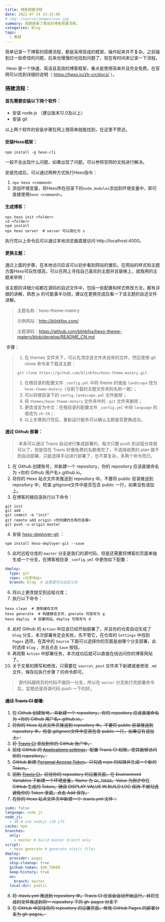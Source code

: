 ```yaml
---
title: 博客搭建流程
date: 2022-07-14 23:25:00
# img: /source/images/xxx.jpg
summary: 我姥姥看了都会的博客搭建流程。
categories: Blog
tags:
  - 教程
---
```


​	简单记录一下博客的搭建流程，都是采用现成的框架，操作起来并不复杂。之前碰到过一些奇怪的问题，后来也慢慢的也找到问题了，现在有时间来记录一下流程。

​	Hexo 是一个快速、简洁且高效的博客框架，重点是使用简单并且完全免费。在官网可以找到详细的说明（ https://hexo.io/zh-cn/docs/ ）。



### 搭建流程：

#### 首先需要安装以下两个软件：

- 安装 node.js （建议版本12.0及以上）
- 安装 git

以上两个软件的安装步骤在网上很简单就能找到，在这里不赘述。



#### 安装Hexo框架：

```shell
npm install -g hexo-cli
```

一般不会出现什么问题，如果出现了问题，可以参照官网的文档进行解决。

安装完成后，可以通过两种方式执行Hexo指令：

1. `npx hexo <command>`
2. 添加环境变量，将Hexo所在目录下的`node_modules`添加到环境变量中，即可直接使用`hexo <command>`。



#### 生成博客：

```shell
npx hexo init <folder>
cd <folder>
npm install
npx hexo server  # server 可以简化为 s
```

执行完以上命令后可以通过本地浏览器直接访问 http://localhost:4000。



#### 更换主题：

​	通过上面的步骤，在本地访问应该可以初步看到网站的雏形。在网站的样式和主题方面Hexo可玩性很高，可以在网上寻找自己喜欢的主题并且替换上，就我用的主题来举例：

​	该主题的详细介绍都在源码的自述文件中，包括一些配置和样式修改方法，都有详细的讲解，熟悉 js 的可能事半功倍，建议在更换完成后看一下该主题的自述文件讲解。

> 主题名称：hexo-theme-matery
>
> 示例网站：http://blinkfox.com/
>
> 主题源码：https://github.com/blinkfox/hexo-theme-matery/blob/develop/README_CN.md

​	步骤：

> 1. 在 themes 文件夹下，可以先清空该文件夹自带的文件，然后使用 git clone 命令来下载该主题：
>
> ```shell
> git clone https://github.com/blinkfox/hexo-theme-matery.git
> ```
>
> 2. 在根目录的配置文件 `_config.yml` 中将 theme 的值由  `landscape` 改为 `hexo-theme-matery`（与刚下载的主题文件夹的名称一致）；
> 3.  可以将根目录下的 `config.landscape.yml` 文件删除；
> 4. 将 `themes/hexo-theme-matery` 文件夹中的 `.git` 文件夹删除；
> 5. 更改语言为中文：在根目录的配置文件 `_config.yml` 中将 `language` 的值改为 `zh-CN`；
> 6. 以上步骤执行完后，重新运行服务可以确认主题是否更换成功。



#### 通过 Github 部署：

> ​	本来可以通过 Travis 自动进行集成部署的，每次只要 push 到远程仓库就可以了，但是现在 Travis 好像免费的名额用完了，不选择收费的 plan 做不到自动部署，只能选择手动进行部署了，也不算复杂，多两个命令而已。

1. 在 Github 创建账号，并新建一个 repository，你的 repository 应该直接命名为 <你的 Github 用户名>.github.io。
2. 将你的 Hexo 站点文件夹推送到 repository 中。不要将 public 目录推送到repository 中，检查.gitignore文件中是否包含 public 一行，如果没有请加上。
3. 在博客的根目录执行以下命令：

```shell
git init
git add .
git commit -m "init"
git remote add origin <你创建的仓库的连接>
git push -u origin master
```

4. 安装 [hexo-deployer-git](https://github.com/hexojs/hexo-deployer-git) ：

```shell
npm install hexo-deployer-git --save
```

5. 此时远程仓库的 `master` 分支是我们的源代码，但是还需要将博客的页面单独生成一个分支，在博客根目录  `_config.yml` 中更改如下配置：

```yaml
deploy:
  type: git
  repo: <仓库地址>
  branch: blog  # 这里是可以自定义的
```

6. 将以上更改提交到远程仓库；
7. 执行以下命令：

```shell
hexo clean  # 清除缓存文件
hexo generate  # 构建静态文件，gnerate 可简写为 g
hexo deploy  # 部署网站，deploy 可简写为 d
```

8. 此时 Github 的 `Action` 中应该已经开始部署了，并且你的仓库自动生成了 `blog` 分支，本次部署肯定会失败，先不管它，在仓库的 `Settings` 中找到 `Pages` 选项，在其中的 `Source` 下面可以选择你的页面是由哪个分支部署，此时选择 `blog` ，并且点击 `Save` 按钮。
9. 再观察 `Action` 中部署任务，本次成功后就可以直接在线访问你的博客网站了。
10. 关于文章的撰写和修改，只需要在 `source\_post` 文件夹下新建或者修改 `.md` 文件，保存后执行步骤 7 的命令即可。

> ​	源代码跟网页的代码不属同一分支，所以在 `master` 分支执行完部署命令后，定期还是将源代码 push 一下的好。



#### ~~通过 Travis CI 部署~~:

1. ~~在 Github 创建账号，并新建一个 repository，你的 repository 应该直接命名为 <你的 Github 用户名>.github.io。~~
2. ~~将你的 Hexo 站点文件夹推送到 repository 中。不要将 public 目录推送到repository 中，检查.gitignore文件中是否包含 public 一行，如果没有请加上。~~
3. ~~将 [Travis CI](https://github.com/marketplace/travis-ci) 添加到你的 GitHub 账户中。~~
4. ~~前往 GitHub 的 [Applications settings](https://github.com/settings/installations)，配置 Travis CI 权限，使其能够访问你的 repository。~~
5. ~~GitHub 新建 [Personal Access Token](https://github.com/settings/tokens)，只勾选 repo 的权限并生成一个新的 Token。~~
6. ~~回到 [Travis CI](https://github.com/marketplace/travis-ci)，前往你的 repository 的设置页面，在 Environment Variables 下新建一个环境变量，Name 为 `GH_TOKEN`，Value 为刚才你在 GitHub 生成的 Token。确保 DISPLAY VALUE IN BUILD LOG 保持 不被勾选 避免你的 Token 泄漏。点击 Add 保存。~~
7. ~~在你的 Hexo 站点文件夹中新建一个 .travis.yml 文件：~~

```yaml
sudo: false
language: node_js
node_js:
  - 10 # use nodejs v10 LTS
cache: npm
branches:
  only:
    - master # build master branch only
script:
  - hexo generate # generate static files
deploy:
  provider: pages
  skip-cleanup: true
  github-token: $GH_TOKEN
  keep-history: true
  on:
    branch: master
  local-dir: public
```

8. ~~将 .travis.yml 推送到 repository 中。Travis CI 应该会自动开始运行，并将生成的文件推送到同一 repository 下的 gh-pages 分支下~~
9. ~~在 GitHub 中前往你的 repository 的设置页面，修改 GitHub Pages 的部署分支为 gh-pages。~~